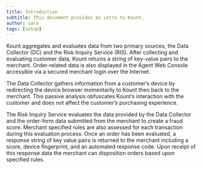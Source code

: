 ```yaml
---
title: Introduction
subtitle: This document provides an intro to Kount.
author: sara
tags: [setup]
---
```


Kount aggregates and evaluates data from two primary sources, the Data Collector (DC) and the Risk
Inquiry Service (RIS). After collecting and evaluating customer data, Kount returns a string of key-value
pairs to the merchant. Order-related data is also displayed in the Agent Web Console accessible via a
secured merchant login over the Internet.

The Data Collector gathers information from a customer’s device by redirecting the device browser
momentarily to Kount then back to the merchant. This passive analysis obfuscates Kount’s interaction
with the customer and does not affect the customer’s purchasing experience.

The Risk Inquiry Service evaluates the data provided by the Data Collector and the order-form data
submitted from the merchant to create a fraud score. Merchant specified rules are also assessed for
each transaction during this evaluation process. Once an order has been evaluated, a response string of
key value pairs is returned to the merchant including a score, device fingerprint, and an automated
response code. Upon receipt of this response data the merchant can disposition orders based upon
specified rules.
 
